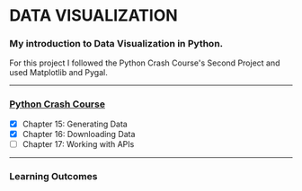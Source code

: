 # DATA VISUALIZATION
### My introduction to Data Visualization in Python. 
  
For this project I followed the Python Crash Course's Second Project and used Matplotlib and Pygal.

----
### [Python Crash Course](http://www.github.com/adolfolh/PCC "Python Crash Course")  
  - [x] Chapter 15: Generating Data 
  - [x] Chapter 16: Downloading Data  
  - [ ] Chapter 17: Working with APIs 

----
### Learning Outcomes
